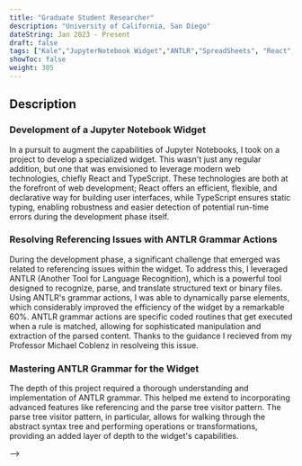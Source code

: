 ```yaml
---
title: "Graduate Student Researcher"
description: "University of California, San Diego"
dateString: Jan 2023 - Present
draft: false
tags: ["Kale","JupyterNotebook Widget","ANTLR","SpreadSheets", "React", "TypeScript"]
showToc: false
weight: 305
---
```


<!-- ### 🔗 [GitHub](https://github.com/arkalim/Tensorflow/tree/master/VLocNet) -->

## Description


### Development of a Jupyter Notebook Widget
In a pursuit to augment the capabilities of Jupyter Notebooks, I took on a project to develop a specialized widget. This wasn't just any regular addition, but one that was envisioned to leverage modern web technologies, chiefly React and TypeScript. These technologies are both at the forefront of web development; React offers an efficient, flexible, and declarative way for building user interfaces, while TypeScript ensures static typing, enabling robustness and easier detection of potential run-time errors during the development phase itself.

### Resolving Referencing Issues with ANTLR Grammar Actions
During the development phase, a significant challenge that emerged was related to referencing issues within the widget. To address this, I leveraged ANTLR (Another Tool for Language Recognition), which is a powerful tool designed to recognize, parse, and translate structured text or binary files. Using ANTLR's grammar actions, I was able to dynamically parse elements, which considerably improved the efficiency of the widget by a remarkable 60%. ANTLR grammar actions are specific coded routines that get executed when a rule is matched, allowing for sophisticated manipulation and extraction of the parsed content. Thanks to the guidance I recieved from my Professor Michael Coblenz in resolveing this issue.

### Mastering ANTLR Grammar for the Widget
The depth of this project required a thorough understanding and implementation of ANTLR grammar. This helped me extend to incorporating advanced features like referencing and the parse tree visitor pattern. The parse tree visitor pattern, in particular, allows for walking through the abstract syntax tree and performing operations or transformations, providing an added layer of depth to the widget's capabilities.


<!-- 

During my internship, I worked under the guidance of Prof. Pratyush Kumar (Assistant Professor, Department of Computer Science, IIT Madras) where I implemented a **Convolutional Neural Network** for **6-DoF Global Pose Regression** and **Odometry Estimation** from consecutive monocular images. The model estimates the camera pose from a sequence of monocular images from the camera. At each step, the model takes two consecutive frames as input and returns the global and relative pose between the two frames. It was built and trained from scratch in **Tensorflow** and it outperformed traditional feature-based visual localization algorithms, especially in texture-less regions. The neural network was later used by Prof. Pratyush for the localization of robots in GPS denied environments.

![](/experience/iit-madras/img1.jpeg)
![](/experience/iit-madras/img2.jpeg)
![](/experience/iit-madras/img3.jpeg) --> -->
